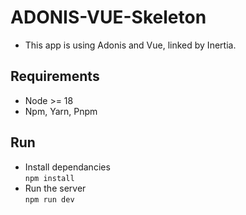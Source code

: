 # ADONIS-VUE-Skeleton

- This app is using Adonis and Vue, linked by Inertia.

## Requirements

  - Node >= 18
  - Npm, Yarn, Pnpm
  
## Run
  - Install dependancies<br/>
  ```npm install``` <br/>
  - Run the server<br/>
  ```npm run dev```
